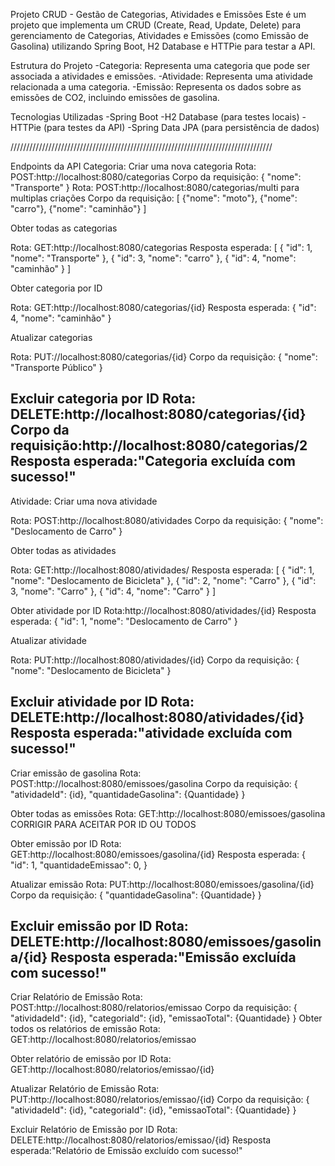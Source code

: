 Projeto CRUD - Gestão de Categorias, Atividades e Emissões
Este é um projeto que implementa um CRUD (Create, Read, Update, Delete) para gerenciamento de Categorias, Atividades e Emissões (como Emissão de Gasolina) utilizando Spring Boot, H2 Database e HTTPie para testar a API.

Estrutura do Projeto
-Categoria: Representa uma categoria que pode ser associada a atividades e emissões.
-Atividade: Representa uma atividade relacionada a uma categoria.
-Emissão: Representa os dados sobre as emissões de CO2, incluindo emissões de gasolina.

Tecnologias Utilizadas
-Spring Boot
-H2 Database (para testes locais)
-HTTPie (para testes da API)
-Spring Data JPA (para persistência de dados)

///////////////////////////////////////////////////////////////////////////////////

Endpoints da API
Categoria:
Criar uma nova categoria
Rota: POST:http://localhost:8080/categorias
Corpo da requisição:
{
  "nome": "Transporte"
}
Rota: POST:http://localhost:8080/categorias/multi   para multiplas criações
Corpo da requisição:
[ 
        {"nome": "moto"},
        {"nome": "carro"},
        {"nome": "caminhão"}
]

Obter todas as categorias

Rota: GET:http://localhost:8080/categorias
Resposta esperada:
[
  {
    "id": 1,
    "nome": "Transporte"
  },
  {
    "id": 3,
    "nome": "carro"
  },
  {
    "id": 4,
    "nome": "caminhão"
  }
]

Obter categoria por ID

Rota: GET:http://localhost:8080/categorias/{id}
Resposta esperada:
{
    "id": 4,
    "nome": "caminhão"
}

Atualizar categorias

Rota: PUT://localhost:8080/categorias/{id}
Corpo da requisição:
{
    "nome": "Transporte Público"
}


Excluir categoria por ID
Rota: DELETE:http://localhost:8080/categorias/{id}
Corpo da requisição:http://localhost:8080/categorias/2
Resposta esperada:"Categoria excluída com sucesso!" 
-----------------------------------------------------------------------------------

Atividade:
Criar uma nova atividade

Rota: POST:http://localhost:8080/atividades
Corpo da requisição:
{
    "nome": "Deslocamento de Carro"
}

Obter todas as atividades

Rota: GET:http://localhost:8080/atividades/
Resposta esperada:
[
  {
    "id": 1,
    "nome": "Deslocamento de Bicicleta"
  },
  {
    "id": 2,
    "nome": "Carro"
  },
  {
    "id": 3,
    "nome": "Carro"
  },
  {
    "id": 4,
    "nome": "Carro"
  }
]

Obter atividade por ID
Rota:http://localhost:8080/atividades/{id}
Resposta esperada:
{
  "id": 1,
  "nome": "Deslocamento de Carro"
}

Atualizar atividade

Rota: PUT:http://localhost:8080/atividades/{id}
Corpo da requisição:
{
    "nome": "Deslocamento de Bicicleta"
}

Excluir atividade por ID
Rota: DELETE:http://localhost:8080/atividades/{id}
Resposta esperada:"atividade excluída com sucesso!" 
-----------------------------------------------------------------------------------


Criar emissão de gasolina
Rota: POST:http://localhost:8080/emissoes/gasolina
Corpo da requisição:
{
    "atividadeId": {id},
    "quantidadeGasolina": {Quantidade}
}  

Obter todas as emissões
Rota: GET:http://localhost:8080/emissoes/gasolina
CORRIGIR PARA ACEITAR POR ID OU TODOS

Obter emissão por ID
Rota: GET:http://localhost:8080/emissoes/gasolina/{id}
Resposta esperada:
{
  "id": 1,
  "quantidadeEmissao": 0,
}

Atualizar emissão
Rota: PUT:http://localhost:8080/emissoes/gasolina/{id}
Corpo da requisição:
{
    "quantidadeGasolina": {Quantidade}
}

Excluir emissão por ID
Rota: DELETE:http://localhost:8080/emissoes/gasolina/{id}
Resposta esperada:"Emissão excluída com sucesso!" 
-----------------------------------------------------------------------------------

Criar Relatório de Emissão
Rota: POST:http://localhost:8080/relatorios/emissao
Corpo da requisição:
{
    "atividadeId": {id},
    "categoriaId": {id},
    "emissaoTotal": {Quantidade}
}
Obter todos os relatórios de emissão
Rota: GET:http://localhost:8080/relatorios/emissao


Obter relatório de emissão por ID
Rota: GET:http://localhost:8080/relatorios/emissao/{id}

Atualizar Relatório de Emissão
Rota: PUT:http://localhost:8080/relatorios/emissao/{id}
Corpo da requisição:
{
    "atividadeId": {id},
    "categoriaId": {id},
    "emissaoTotal": {Quantidade}
}

Excluir Relatório de Emissão por ID
Rota: DELETE:http://localhost:8080/relatorios/emissao/{id}
Resposta esperada:"Relatório de Emissão excluído com sucesso!"
